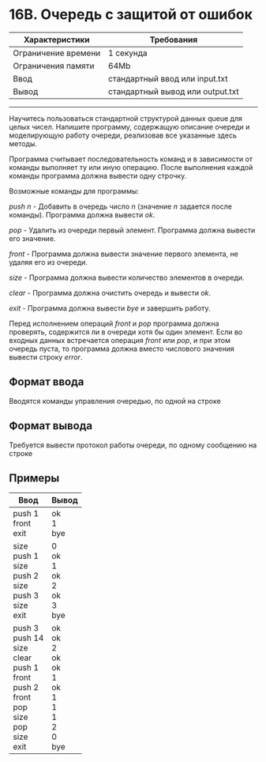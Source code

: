 # 16B. Очередь с защитой от ошибок

|Характеристики|Требования|
|---|---|
|Ограничение времени|1 секунда|
|Ограничения памяти|64Mb|
|Ввод|стандартный ввод или input.txt|
|Вывод|стандартный вывод или output.txt|
---
Научитесь пользоваться стандартной структурой данных queue для целых чисел. Напишите программу, содержащую описание очереди и моделирующую работу очереди, реализовав все указанные здесь методы.

Программа считывает последовательность команд и в зависимости от команды выполняет ту или иную операцию. После выполнения каждой команды программа должна вывести одну строчку.

Возможные команды для программы:

*push n* - Добавить в очередь число *n* (значение *n* задается после команды). Программа должна вывести *ok*.

*pop* - Удалить из очереди первый элемент. Программа должна вывести его значение.

*front* - Программа должна вывести значение первого элемента, не удаляя его из очереди.

*size* - Программа должна вывести количество элементов в очереди.

*clear* - Программа должна очистить очередь и вывести *ok*.

*exit* - Программа должна вывести *bye* и завершить работу.

Перед исполнением операций *front* и *pop* программа должна проверять, содержится ли в очереди хотя бы один элемент. Если во входных данных встречается операция *front* или *pop*, и при этом очередь пуста, то программа должна вместо числового значения вывести строку *error*.

## Формат ввода

Вводятся команды управления очередью, по одной на строке

## Формат вывода

Требуется вывести протокол работы очереди, по одному сообщению на строке

## Примеры

|Ввод|Вывод|
|---|---|
|push 1<br>front<br>exit|ok<br>1<br>bye|
|size<br>push 1<br>size<br>push 2<br>size<br>push 3<br>size<br>exit|0<br>ok<br>1<br>ok<br>2<br>ok<br>3<br>bye|
|push 3<br>push 14<br>size<br>clear<br>push 1<br>front<br>push 2<br>front<br>pop<br>size<br>pop<br>size<br>exit|ok<br>ok<br>2<br>ok<br>ok<br>1<br>ok<br>1<br>1<br>1<br>2<br>0<br>bye|
